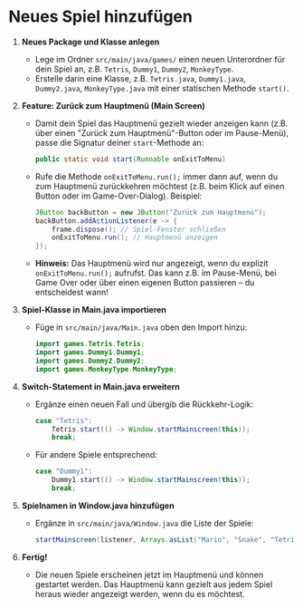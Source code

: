 # Neues Spiel hinzufügen

1. **Neues Package und Klasse anlegen**
   - Lege im Ordner `src/main/java/games/` einen neuen Unterordner für dein Spiel an, z.B. `Tetris`, `Dummy1`, `Dummy2`, `MonkeyType`.
   - Erstelle darin eine Klasse, z.B. `Tetris.java`, `Dummy1.java`, `Dummy2.java`, `MonkeyType.java` mit einer statischen Methode `start()`.

2. **Feature: Zurück zum Hauptmenü (Main Screen)**
   - Damit dein Spiel das Hauptmenü gezielt wieder anzeigen kann (z.B. über einen "Zurück zum Hauptmenü"-Button oder im Pause-Menü), passe die Signatur deiner `start`-Methode an:
     ```java
     public static void start(Runnable onExitToMenu)
     ```
   - Rufe die Methode `onExitToMenu.run();` immer dann auf, wenn du zum Hauptmenü zurückkehren möchtest (z.B. beim Klick auf einen Button oder im Game-Over-Dialog). Beispiel:
     ```java
     JButton backButton = new JButton("Zurück zum Hauptmenü");
     backButton.addActionListener(e -> {
         frame.dispose(); // Spiel-Fenster schließen
         onExitToMenu.run(); // Hauptmenü anzeigen
     });
     ```
   - **Hinweis:** Das Hauptmenü wird nur angezeigt, wenn du explizit `onExitToMenu.run();` aufrufst. Das kann z.B. im Pause-Menü, bei Game Over oder über einen eigenen Button passieren – du entscheidest wann!

3. **Spiel-Klasse in Main.java importieren**
   - Füge in `src/main/java/Main.java` oben den Import hinzu:
     ```java
     import games.Tetris.Tetris;
     import games.Dummy1.Dummy1;
     import games.Dummy2.Dummy2;
     import games.MonkeyType.MonkeyType;
     ```

4. **Switch-Statement in Main.java erweitern**
   - Ergänze einen neuen Fall und übergib die Rückkehr-Logik:
     ```java
     case "Tetris":
         Tetris.start(() -> Window.startMainscreen(this));
         break;
     ```
   - Für andere Spiele entsprechend:
     ```java
     case "Dummy1":
         Dummy1.start(() -> Window.startMainscreen(this));
         break;
     ```

5. **Spielnamen in Window.java hinzufügen**
   - Ergänze in `src/main/java/Window.java` die Liste der Spiele:
     ```java
     startMainscreen(listener, Arrays.asList("Mario", "Snake", "Tetris", "Dummy1", "Dummy2", "MonkeyType"));
     ```

6. **Fertig!**
   - Die neuen Spiele erscheinen jetzt im Hauptmenü und können gestartet werden. Das Hauptmenü kann gezielt aus jedem Spiel heraus wieder angezeigt werden, wenn du es möchtest.

